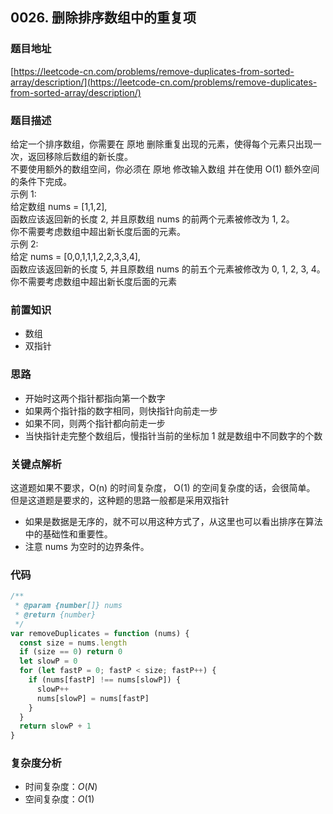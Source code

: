 ## 0026. 删除排序数组中的重复项

### 题目地址

[https://leetcode-cn.com/problems/remove-duplicates-from-sorted-array/description/](https://leetcode-cn.com/problems/remove-duplicates-from-sorted-array/description/)

### 题目描述

给定一个排序数组，你需要在 原地 删除重复出现的元素，使得每个元素只出现一次，返回移除后数组的新长度。  
不要使用额外的数组空间，你必须在 原地 修改输入数组 并在使用 O(1) 额外空间的条件下完成。  
示例 1:  
给定数组 nums = [1,1,2],  
函数应该返回新的长度 2, 并且原数组 nums 的前两个元素被修改为 1, 2。  
你不需要考虑数组中超出新长度后面的元素。  
示例 2:  
给定 nums = [0,0,1,1,1,2,2,3,3,4],  
函数应该返回新的长度 5, 并且原数组 nums 的前五个元素被修改为 0, 1, 2, 3, 4。  
你不需要考虑数组中超出新长度后面的元素

### 前置知识

- 数组
- 双指针

### 思路

- 开始时这两个指针都指向第一个数字
- 如果两个指针指的数字相同，则快指针向前走一步
- 如果不同，则两个指针都向前走一步
- 当快指针走完整个数组后，慢指针当前的坐标加 1 就是数组中不同数字的个数

### 关键点解析

这道题如果不要求，O(n) 的时间复杂度， O(1) 的空间复杂度的话，会很简单。 但是这道题是要求的，这种题的思路一般都是采用双指针

- 如果是数据是无序的，就不可以用这种方式了，从这里也可以看出排序在算法中的基础性和重要性。
- 注意 nums 为空时的边界条件。

### 代码

```js
/**
 * @param {number[]} nums
 * @return {number}
 */
var removeDuplicates = function (nums) {
  const size = nums.length
  if (size == 0) return 0
  let slowP = 0
  for (let fastP = 0; fastP < size; fastP++) {
    if (nums[fastP] !== nums[slowP]) {
      slowP++
      nums[slowP] = nums[fastP]
    }
  }
  return slowP + 1
}
```

### 复杂度分析

- 时间复杂度：$O(N)$
- 空间复杂度：$O(1)$
